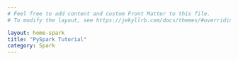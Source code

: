 ```yaml
---
# Feel free to add content and custom Front Matter to this file.
# To modify the layout, see https://jekyllrb.com/docs/themes/#overriding-theme-defaults

layout: home-spark
title: "PySpark Tutorial"
category: Spark
---
```

